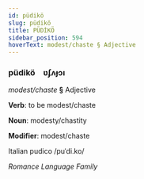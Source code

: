 ```yaml
---
id: püdikö
slug: püdikö
title: PÜDİKÖ
sidebar_position: 594
hoverText: modest/chaste § Adjective
---
```


### püdikö&emsp;<span kind="abugida">ʋʄʌɟɔı</span>

*modest/chaste* **§** Adjective

**Verb**: to be modest/chaste

**Noun**: modesty/chastity

**Modifier**: modest/chaste

Italian pudico /puˈdi.ko/

*Romance Language Family*